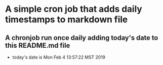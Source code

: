 A simple cron job that adds daily timestamps to markdown file
============================================================
## A chronjob run once daily adding today's date to this README.md file
* today's date is Mon Feb  4 13:57:22 MST 2019
